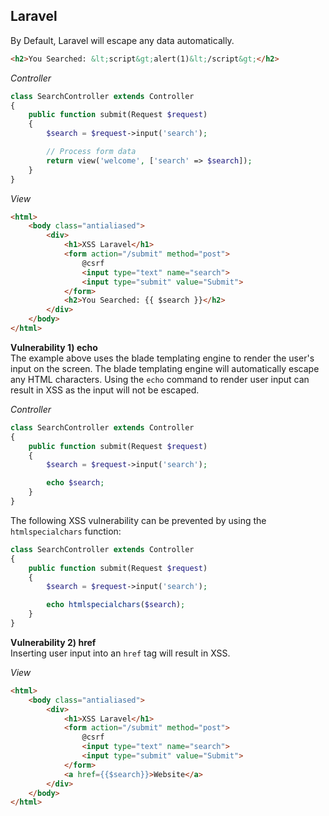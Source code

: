 ## Laravel
By Default, Laravel will escape any data automatically.
```html
<h2>You Searched: &lt;script&gt;alert(1)&lt;/script&gt;</h2>
```

*Controller*
```php
class SearchController extends Controller
{
    public function submit(Request $request)
    {
        $search = $request->input('search');

        // Process form data
        return view('welcome', ['search' => $search]);
    }
}
```

*View*
```html
<html>
    <body class="antialiased">
        <div>
            <h1>XSS Laravel</h1>
            <form action="/submit" method="post">
                @csrf
                <input type="text" name="search">
                <input type="submit" value="Submit">
            </form>
            <h2>You Searched: {{ $search }}</h2>
        </div> 
    </body>
</html>
```


**Vulnerability 1) echo**<br/>
The example above uses the blade templating engine to render the user's input on the screen. The blade templating engine will automatically escape any HTML characters. Using the `echo` command to render user input can result in XSS as the input will not be escaped.

*Controller*
```php
class SearchController extends Controller
{
    public function submit(Request $request)
    {
        $search = $request->input('search');

        echo $search;
    }
}
```

The following XSS vulnerability can be prevented by using the `htmlspecialchars` function:
```php
class SearchController extends Controller
{
    public function submit(Request $request)
    {
        $search = $request->input('search');

        echo htmlspecialchars($search);
    }
}
```

**Vulnerability 2) href**<br/>
Inserting user input into an `href` tag will result in XSS.

*View*
```html
<html>
    <body class="antialiased">
        <div>
            <h1>XSS Laravel</h1>
            <form action="/submit" method="post">
                @csrf
                <input type="text" name="search">
                <input type="submit" value="Submit">
            </form>
            <a href={{$search}}>Website</a>
        </div> 
    </body>
</html>
```

